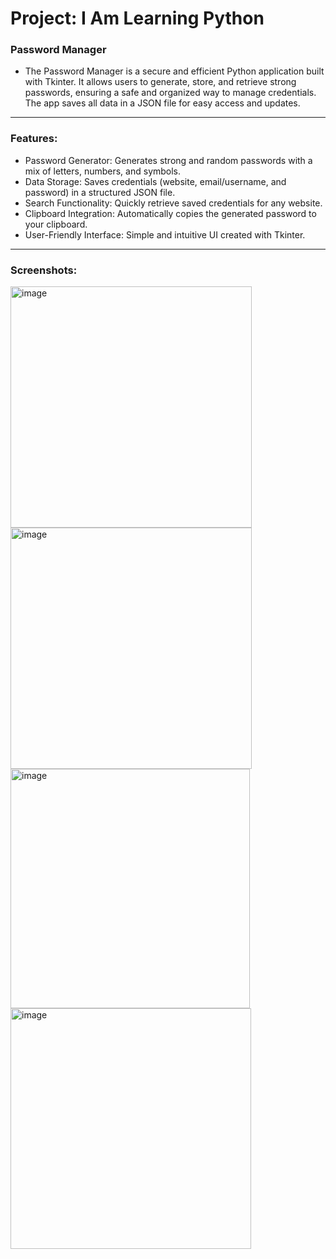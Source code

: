 # Project: I Am Learning Python

### Password Manager

- The Password Manager is a secure and efficient Python application built with Tkinter. It allows users to generate, store, and retrieve strong passwords, ensuring a safe and organized way to manage credentials. The app saves all data in a JSON file for easy access and updates.

---

### Features:

- Password Generator: Generates strong and random passwords with a mix of letters, numbers, and symbols.
- Data Storage: Saves credentials (website, email/username, and password) in a structured JSON file.
- Search Functionality: Quickly retrieve saved credentials for any website.
- Clipboard Integration: Automatically copies the generated password to your clipboard.
- User-Friendly Interface: Simple and intuitive UI created with Tkinter.

---

### Screenshots:

<img width="386" alt="image" src="https://github.com/user-attachments/assets/d202a36d-142f-4e91-9ceb-80c6e7bc18aa">
<img width="386" alt="image" src="https://github.com/user-attachments/assets/880eff1b-703b-4d98-8c6a-63c27426269c">
<img width="383" alt="image" src="https://github.com/user-attachments/assets/4a0cea69-c987-41d1-a393-297cbad4f2fe">
<img width="385" alt="image" src="https://github.com/user-attachments/assets/0b460e95-c498-4b01-9a0b-b7281fc2f4dc">
